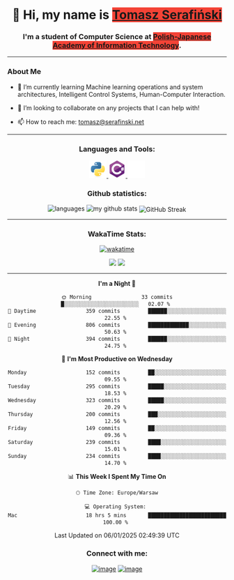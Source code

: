 <h1 align="center">👋 Hi, my name is <a href="https://serafinski.contact" style="background-color: #f44336"> Tomasz Serafiński </a></h1>
<h3 align="center"> I'm a student of Computer Science at <a href="https://www.pja.edu.pl/en" style="background-color: #f44336">Polish-Japanese Academy of Information Technology</a>.</h3>

---

### About Me
<!-- <img align="right" width=200px height=200px src="https://24.media.tumblr.com/25ec1da1ceb3d8c59ff61abda466e66d/tumblr_ms7532YHD61sfs2qco1_500.gif"/> -->

- 🌱 I’m currently learning Machine learning operations and system architectures, Intelligent Control Systems, Human-Computer Interaction.

- 💞️ I’m looking to collaborate on any projects that I can help with!

- 📫 How to reach me: tomasz@serafinski.net

---

<h3 align="center">Languages and Tools:</h3>

<p align="center">
  <a href="https://www.python.org/" target="_blank"> 
    <img src="https://github.com/devicons/devicon/blob/master/icons/python/python-original.svg" alt="python" width="40" height="40"/> 
  </a>
 <a href="https://learn.microsoft.com/dotnet/csharp/" target="_blank"> 
    <img src="https://github.com/devicons/devicon/blob/master/icons/csharp/csharp-original.svg" alt="csharp" width="40" height="40"/> 
  </a>
  <a href="https://github.com/" target="_blank"> 
    <img src="src/GitHub-Mark-Light-120px-plus.png" alt="github" width="40" height="40"/> 
  </a>
</p>



<div align="center">

<h3 align="center">Github statistics: </h3>
  <img height= "150" src="https://github-readme-stats-serafinski.vercel.app/api?username=serafinski&theme=dark&show_icons=true" alt="languages" />
  <img height= "150" src="https://github-readme-stats-serafinski.vercel.app/api/top-langs/?username=serafinski&layout=compact&theme=dark&l&langs_count=10" alt="my github stats" />
  <img align="center" src="https://github-readme-streak-stats.herokuapp.com?user=serafinski&theme=dark" alt="GitHub Streak" />
</div>

---

<h3 align="center">WakaTime Stats:</h3>
<div align="center">

[![wakatime](https://wakatime.com/badge/user/c88d1b82-ebdd-4842-ad45-93f471842103.svg)](https://wakatime.com/@c88d1b82-ebdd-4842-ad45-93f471842103)
</div>

<div align="center">

<img height= "300" src="https://wakatime.com/share/@serafinski/bf0c909e-ff5b-48dc-b5c8-9db0a2a07701.svg"/>
<img height= "300" src="https://wakatime.com/share/@serafinski/5e9cd917-109e-422c-bcd0-62b469b65408.svg"/>

</div>

---
<div align="center">

<!--START_SECTION:waka-->
**I'm a Night 🦉** 

```text
🌞 Morning                33 commits          █░░░░░░░░░░░░░░░░░░░░░░░░   02.07 % 
🌆 Daytime                359 commits         ██████░░░░░░░░░░░░░░░░░░░   22.55 % 
🌃 Evening                806 commits         █████████████░░░░░░░░░░░░   50.63 % 
🌙 Night                  394 commits         ██████░░░░░░░░░░░░░░░░░░░   24.75 % 
```
📅 **I'm Most Productive on Wednesday** 

```text
Monday                   152 commits         ██░░░░░░░░░░░░░░░░░░░░░░░   09.55 % 
Tuesday                  295 commits         █████░░░░░░░░░░░░░░░░░░░░   18.53 % 
Wednesday                323 commits         █████░░░░░░░░░░░░░░░░░░░░   20.29 % 
Thursday                 200 commits         ███░░░░░░░░░░░░░░░░░░░░░░   12.56 % 
Friday                   149 commits         ██░░░░░░░░░░░░░░░░░░░░░░░   09.36 % 
Saturday                 239 commits         ████░░░░░░░░░░░░░░░░░░░░░   15.01 % 
Sunday                   234 commits         ████░░░░░░░░░░░░░░░░░░░░░   14.70 % 
```


📊 **This Week I Spent My Time On** 

```text
🕑︎ Time Zone: Europe/Warsaw

💻 Operating System: 
Mac                      18 hrs 5 mins       █████████████████████████   100.00 % 
```


 Last Updated on 06/01/2025 02:49:39 UTC
<!--END_SECTION:waka-->

</div>

<h3 align="center">Connect with me:</h3>
<div align="center">

[![image](https://img.shields.io/badge/LinkedIn-0077B5?style=for-the-badge&logo=linkedin&logoColor=white)](https://www.linkedin.com/in/tomasz-serafinski/)
[![image](https://img.shields.io/badge/Gmail-D14836?style=for-the-badge&logo=gmail&logoColor=white)](mailto:work.serafinski@gmail.com)

</div>
